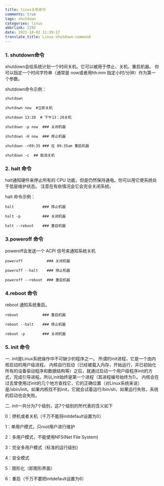 ```yaml
---
title: linux关机命令
comments: true
tags: shutdown
categories: linux
abbrlink: 2292
date: 2021-10-02 11:39:17
translate_title: Linux-shutdown-command
---
```


### 1. shutdown命令

shutdown会给系统计划一个时间关机。它可以被用于停止、关机、重启机器。
你可以指定一个时间字符串（通常是 now或者用hh:mm 指定小时/分钟）作为第一个参数。

shutdown命令示例：
```shell
shutdown

shutdown now  #立即关机

shutdown 13:20  # 下午13：20关机

shutdown -p now  ### 关闭机器

shutdown -H now  ### 停止机器      

shutdown -r09:35 ### 在 09:35am 重启机器

shutdown -c  ## 取消关机
```

### 2. halt 命令

halt通知硬件来停止所有的 CPU 功能，但是仍然保持通电。你可以用它使系统处于低层维护状态。
注意在有些情况会它会完全关闭系统。

halt 命令示例：
```shell
halt             ### 停止机器

halt -p          ### 关闭机器

halt --reboot    ### 重启机器
```

### 3.poweroff 命令
poweroff会发送一个 ACPI 信号来通知系统关机

```shell
poweroff           ### 关闭机器

poweroff --halt    ### 停止机器

poweroff --reboot  ### 重启机器
```

### 4.reboot 命令

reboot 通知系统重启。
```shell
reboot           ### 重启机器

reboot --halt    ### 停止机器

reboot -p        ### 关闭机器
```

### 5. init 命令
一. init是Linux系统操作中不可缺少的程序之一。
所谓的init进程，它是一个由内核启动的用户级进程。
内核自行启动（已经被载入内存，开始运行，并已初始化所有的设备驱动程序和数据结构等）之后，就通过启动一个用户级程序init的方式，完成引导进程。所以,init始终是第一个进程（其进程编号始终为1）。
内核会在过去曾使用过init的几个地方查找它，它的正确位置（对Linux系统来说）是/sbin/init。如果内核找不到init，它就会试着运行/bin/sh，如果运行失败，系统的启动也会失败。

二. init一共分为7个级别，这7个级别的所代表的含义如下

0：停机或者关机（千万不能将initdefault设置为0）

1：单用户模式，只root用户进行维护

2：多用户模式，不能使用NFS(Net File System)

3：完全多用户模式（标准的运行级别）

4：安全模式

5：图形化（即图形界面）

6：重启（千万不要把initdefault设置为6）
